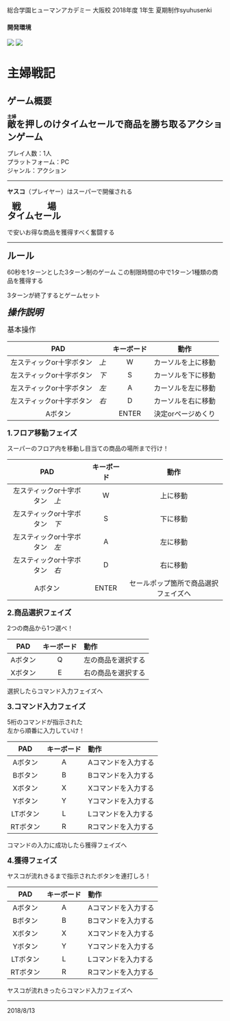 総合学園ヒューマンアカデミー 大阪校 2018年度 1年生 夏期制作syuhusenki

#### 開発環境
[![](https://img.shields.io/badge/VisualStudio-2017%20Community-blue.svg)](https://visualstudio.microsoft.com/ja/thank-you-downloading-visual-studio-imagine/?sku=Community&rel=15&rr=https%3A%2F%2Fimagine.microsoft.com%2Fja-jp%2FCatalog%2FProduct%2F530#)
[![](https://img.shields.io/badge/DirectX-9.0c-green.svg)](https://www.microsoft.com/en-us/download/confirmation.aspx?id=6812)  

# 主婦戦記  
## ゲーム概要  
<span style="font-size: 150%">**<ruby>敵<rt>主婦</rt></ruby>を押しのけタイムセールで商品を勝ち取るアクションゲーム**</span>

プレイ人数：1人  
プラットフォーム：PC  
ジャンル：アクション  

***

**ヤスコ**（プレイヤー）はスーパーで開催される

<span style="font-size: 150%">**<ruby>タイムセール<rt><span style="font-size: 200%">戦場</span></rt></ruby>**</span>

で安いお得な商品を獲得すべく奮闘する

***

<span style="font-size: 150%">**ルール**</span>

60秒を1ターンとした3ターン制のゲーム
この制限時間の中で1ターン1種類の商品を獲得する

3ターンが終了するとゲームセット

<span style="font-size: 150%">***操作説明***  </span>

<span style="font-size: 120%">基本操作</span>

|PAD|キーボード|動作|
|:---:|:--:|:-----:|
|左スティックor十字ボタン　*上*|W|カーソルを上に移動|
|左スティックor十字ボタン　*下*|S|カーソルを下に移動|
|左スティックor十字ボタン　*左*|A|カーソルを左に移動|
|左スティックor十字ボタン　*右*|D|カーソルを右に移動|
|Aボタン|ENTER|決定orページめくり|



<span style="font-size: 120%">**1.フロア移動フェイズ**</span>

スーパーのフロア内を移動し目当ての商品の場所まで行け！

|PAD|キーボード|動作|
|:---:|:--:|:-----:|
|左スティックor十字ボタン　*上*|W|上に移動|
|左スティックor十字ボタン　*下*|S|下に移動|
|左スティックor十字ボタン　*左*|A|左に移動|
|左スティックor十字ボタン　*右*|D|右に移動|
|Aボタン|ENTER|セールポップ箇所で商品選択フェイズへ|

<span style="font-size: 120%">**2.商品選択フェイズ**</span>

2つの商品から1つ選べ！

|PAD|キーボード|動作|
|:---:|:--:|:-----|
|Aボタン|Q|左の商品を選択する|
|Xボタン|E|右の商品を選択する|

選択したらコマンド入力フェイズへ

<span style="font-size: 120%">**3.コマンド入力フェイズ**</span>

5桁のコマンドが指示された  
左から順番に入力していけ！

|PAD|キーボード|動作|
|:---:|:--:|:-----|
|Aボタン|A|Aコマンドを入力する|
|Bボタン|B|Bコマンドを入力する|
|Xボタン|X|Xコマンドを入力する|
|Yボタン|Y|Yコマンドを入力する|
|LTボタン|L|Lコマンドを入力する|
|RTボタン|R|Rコマンドを入力する|

コマンドの入力に成功したら獲得フェイズへ

<span style="font-size: 120%">**4.獲得フェイズ**</span>

ヤスコが流れきるまで指示されたボタンを連打しろ！

|PAD|キーボード|動作|
|:---:|:--:|:-----|
|Aボタン|A|Aコマンドを入力する|
|Bボタン|B|Bコマンドを入力する|
|Xボタン|X|Xコマンドを入力する|
|Yボタン|Y|Yコマンドを入力する|
|LTボタン|L|Lコマンドを入力する|
|RTボタン|R|Rコマンドを入力する|

ヤスコが流れきったらコマンド入力フェイズへ

***
2018/8/13
